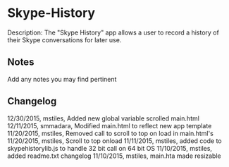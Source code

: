 Skype-History
=============
Description: The "Skype History" app allows a user to record a history of their Skype conversations for later use.

Notes
----
Add any notes you may find pertinent 

Changelog
----
12/30/2015, mstiles, Added new global variable scrolled main.html
12/11/2015, smmadara, Modified main.html to reflect new app template
11/20/2015, mstiles, Removed call to scroll to top on load in main.html's
11/20/2015, mstiles, Scroll to top onload
11/11/2015, mstiles, added code to skypehistorylib.js to handle 32 bit call on 64 bit OS
11/10/2015, mstiles, added readme.txt changelog
11/10/2015, mstiles, main.hta made resizable
